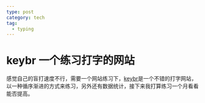 ```yaml
---
type: post
category: tech
tag:
  - typing
---
```


# keybr 一个练习打字的网站

感觉自己的盲打速度不行，需要一个网站练习下，[keybr](https://www.keybr.com/)是一个不错的打字网站，以一种循序渐进的方式来练习，另外还有数据统计，接下来我打算练习一个月看看能否提高。
